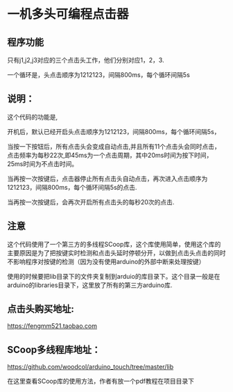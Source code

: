 # 一机多头可编程点击器

## 程序功能

只有j1,j2,j3对应的三个点击头工作，他们分别对应1，2，3.

一个循环是，头点击顺序为1212123，间隔800ms，每个循环间隔5s

## 说明：

这个代码的功能是,

开机后，默认已经开启头点击顺序为1212123，间隔800ms，每个循环间隔5s，

当按一下按钮后，所有点击头会变成自动点击,并且所有11个点击头会同时点击，点击频率为每秒22次,即45ms为一个点击周期，其中20ms时间为按下时间，25ms时间为不点击时间。

当再按一次按键后，点击器停止所有点击头自动点击，再次进入点击顺序为1212123，间隔800ms，每个循环间隔5s的点击.

当再按一次按键后，会再次开启所有点击头的每秒20次的点击.


## 注意

这个代码使用了一个第三方的多线程SCoop库，这个库使用简单，使用这个库的主要原因是为了把按键实时检测和点击头延时停顿分开，以做到点击头点击的同时不影响程序对按键的检测（因为没有使用arduino的外部中断来处理按键）

使用的时候要把lib目录下的文件夹复制到arduio的库目录下。这个目录一般是在arduino的libraries目录下，这里放了所有的第三方arduino库.

## 点击头购买地址:

https://fengmm521.taobao.com

## SCoop多线程库地址：

https://github.com/woodcol/arduino_touch/tree/master/lib

在这里查看SCoop库的使用方法，作者有放一个pdf教程在项目目录下